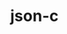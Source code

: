 ---
title: "json-c"
layout: cache
categories: [package, develop-2023-10-01]
meta: {"versions": ["0.16"], "compilers": ["apple-clang@=14.0.0", "gcc@=11.1.0", "gcc@=11.3.0", "gcc@=7.5.0"], "oss": ["ubuntu18.04", "ubuntu20.04", "ubuntu22.04", "ventura"], "platforms": ["darwin", "linux"], "targets": ["aarch64", "ppc64le", "x86_64_v3"], "stacks": ["data-vis-sdk", "e4s", "e4s-power", "ml-darwin-aarch64-mps", "ml-linux-x86_64-cpu", "ml-linux-x86_64-cuda", "radiuss", "root", "tutorial"], "num_specs": 5, "num_specs_by_stack": {"root": 5, "ml-darwin-aarch64-mps": 1, "radiuss": 1, "e4s-power": 1, "data-vis-sdk": 1, "e4s": 1, "ml-linux-x86_64-cuda": 1, "tutorial": 1, "ml-linux-x86_64-cpu": 1}}
spec_details: [{"hash": "qjguan5vmwrxsz67ojgum4li4gmsbtm5", "compiler": "apple-clang@=14.0.0", "versions": ["0.16"], "os": "ventura", "platform": "darwin", "target": "aarch64", "variants": ["build_system=cmake", "build_type=Release", "generator=make", "~ipo"], "stacks": ["root", "ml-darwin-aarch64-mps"], "size": "-", "tarball": "https://binaries.spack.io/releases/develop-2023-10-01/build_cache/darwin-ventura-aarch64/apple-clang-14.0.0/json-c-0.16/darwin-ventura-aarch64-apple-clang-14.0.0-json-c-0.16-qjguan5vmwrxsz67ojgum4li4gmsbtm5.spack"}, {"hash": "o6p5eoyysfmjt4v23gkmv3zi6yxu5ss4", "compiler": "gcc@=7.5.0", "versions": ["0.16"], "os": "ubuntu18.04", "platform": "linux", "target": "x86_64_v3", "variants": ["build_system=cmake", "build_type=Release", "generator=make", "~ipo"], "stacks": ["root", "radiuss"], "size": "-", "tarball": "https://binaries.spack.io/releases/develop-2023-10-01/build_cache/linux-ubuntu18.04-x86_64_v3/gcc-7.5.0/json-c-0.16/linux-ubuntu18.04-x86_64_v3-gcc-7.5.0-json-c-0.16-o6p5eoyysfmjt4v23gkmv3zi6yxu5ss4.spack"}, {"hash": "57jolwqyvzsbo3gcgfwwh5h5ekqhrcvy", "compiler": "gcc@=11.1.0", "versions": ["0.16"], "os": "ubuntu20.04", "platform": "linux", "target": "ppc64le", "variants": ["build_system=cmake", "build_type=Release", "generator=make", "~ipo"], "stacks": ["root", "e4s-power"], "size": "-", "tarball": "https://binaries.spack.io/releases/develop-2023-10-01/build_cache/linux-ubuntu20.04-ppc64le/gcc-11.1.0/json-c-0.16/linux-ubuntu20.04-ppc64le-gcc-11.1.0-json-c-0.16-57jolwqyvzsbo3gcgfwwh5h5ekqhrcvy.spack"}, {"hash": "y43hcjs7ph7kvbfx5y6jxeec3ph4y4fg", "compiler": "gcc@=11.1.0", "versions": ["0.16"], "os": "ubuntu20.04", "platform": "linux", "target": "x86_64_v3", "variants": ["build_system=cmake", "build_type=Release", "generator=make", "~ipo"], "stacks": ["data-vis-sdk", "root", "e4s"], "size": "-", "tarball": "https://binaries.spack.io/releases/develop-2023-10-01/build_cache/linux-ubuntu20.04-x86_64_v3/gcc-11.1.0/json-c-0.16/linux-ubuntu20.04-x86_64_v3-gcc-11.1.0-json-c-0.16-y43hcjs7ph7kvbfx5y6jxeec3ph4y4fg.spack"}, {"hash": "o5mhh7cr43xgahnxwx346bzzkslvixp2", "compiler": "gcc@=11.3.0", "versions": ["0.16"], "os": "ubuntu22.04", "platform": "linux", "target": "x86_64_v3", "variants": ["build_system=cmake", "build_type=Release", "generator=make", "~ipo"], "stacks": ["ml-linux-x86_64-cuda", "root", "tutorial", "ml-linux-x86_64-cpu"], "size": "-", "tarball": "https://binaries.spack.io/releases/develop-2023-10-01/build_cache/linux-ubuntu22.04-x86_64_v3/gcc-11.3.0/json-c-0.16/linux-ubuntu22.04-x86_64_v3-gcc-11.3.0-json-c-0.16-o5mhh7cr43xgahnxwx346bzzkslvixp2.spack"}]
---